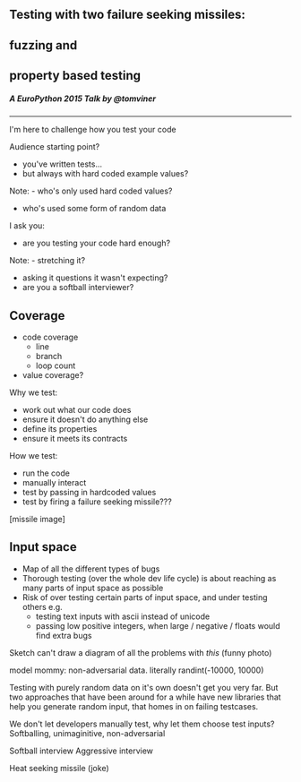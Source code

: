 ## Testing with two failure seeking missiles:
## fuzzing and
## property based testing
##### A EuroPython 2015 Talk by @tomviner

---

I'm here to challenge how you test your code


Audience starting point?
- you've written tests...
- but always with hard coded example values?

Note: - who's only used hard coded values?
- who's used some form of random data


I ask you:
- are you testing your code hard enough?

Note: - stretching it?
- asking it questions it wasn't expecting?
- are you a softball interviewer?


## Coverage
- code coverage
    - line
    - branch
    - loop count
- value coverage?
<!-- -- class="fragment" -->


Why we test:
- work out what our code does
- ensure it doesn't do anything else
- define its properties
- ensure it meets its contracts


How we test:
- run the code
- manually interact
- test by passing in hardcoded values
- test by firing a failure seeking missile???
<!-- -- class="fragment" -->

[missile image]


## Input space
- Map of all the different types of bugs
- Thorough testing (over the whole dev life cycle) is about reaching as many parts of input space as possible
- Risk of over testing certain parts of input space, and under testing others e.g.
    - testing text inputs with ascii instead of unicode
    - passing low positive integers, when large / negative / floats would find extra bugs


Sketch
can't draw a diagram of all the problems with *this* (funny photo)


model mommy: non-adversarial data. literally randint(-10000, 10000)


Testing with purely random data on it's own doesn't get you very far. But
two approaches that have been around for a while have new libraries that
help you generate random input, that homes in on failing testcases.


We don't let developers manually test, why let them choose test inputs?
Softballing, unimaginitive, non-adversarial


Softball interview
Aggressive interview


Heat seeking missile (joke)
